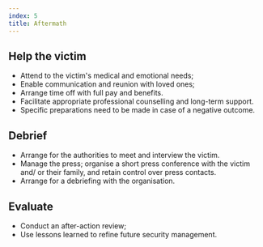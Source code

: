 ```yaml
---
index: 5
title: Aftermath
---
```

## Help the victim

*   Attend to the victim's medical and emotional needs;
*	Enable communication and reunion with loved ones;
*	Arrange time off with full pay and benefits.
* 	Facilitate appropriate professional counselling and long-term support.
*   Specific preparations need to be made in case of a negative outcome.

## Debrief

*   Arrange for the authorities to meet and interview the victim.
*   Manage the press; organise a short press conference with the victim and/ or their family, and retain control over press contacts.
*   Arrange for a debriefing with the organisation.

## Evaluate

*   Conduct an after-action review;
*	Use lessons learned to refine future security management.